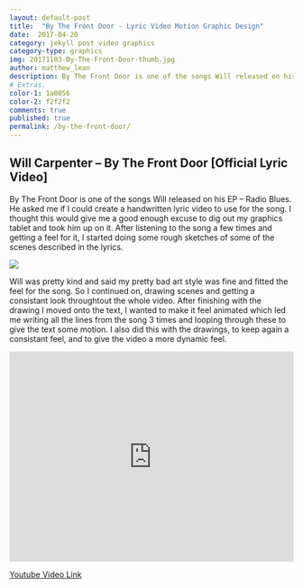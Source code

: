 ```yaml
---
layout: default-post
title:  "By The Front Door - Lyric Video Motion Graphic Design"
date:  2017-04-20
category: jekyll post video graphics
category-type: graphics
img: 20171103-By-The-Front-Door-thumb.jpg
author: matthew_lean
description: By The Front Door is one of the songs Will released on his EP – Radio Blues. He asked me if I could create a handwritten lyric video to use for the song.
# Extras.
color-1: 1a0056
color-2: f2f2f2
comments: true
published: true
permalink: /by-the-front-door/
---
```


## Will Carpenter – By The Front Door [Official Lyric Video]

By The Front Door is one of the songs Will released on his EP – Radio Blues. He asked me if I could create a handwritten lyric video to use for the song. I thought this would give me a good enough excuse to dig out my graphics tablet and took him up on it. After listening to the song a few times and getting a feel for it, I started doing some rough sketches of some of the scenes described in the lyrics.

<div href="#" data-featherlight="{{ site.url }}/assets/site-post/20171103-By-The-Front-Door-thumb.jpg" class="img" alt="By the front door"><img src="{{ site.url }}/assets/site-post/20171103-By-The-Front-Door-thumb.jpg"></div>

Will was pretty kind and said my pretty bad art style was fine and fitted the feel for the song. So I continued on, drawing scenes and getting a consistant look throughtout the whole video. After finishing with the drawing I moved onto the text, I wanted to make it feel animated which led me writing all the lines from the song 3 times and looping through these to give the text some motion. I also did this with the drawings, to keep again a consistant feel, and to give the video a more dynamic feel.

<div style='position:relative; padding-bottom:74%'><iframe src='https://gfycat.com/ifr/CourageousDaringHoki' frameborder='0' scrolling='no' width='100%' height='100%' style='position:absolute;top:0;left:0;' allowfullscreen></iframe></div>

[Youtube Video Link](https://www.youtube.com/watch?v=F4DffiVg2dw)
